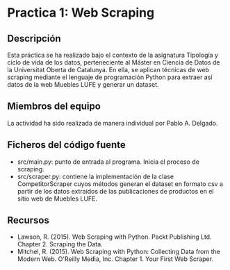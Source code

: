 # Practica 1: Web Scraping

## Descripción

Esta práctica se ha realizado bajo el contexto de la asignatura Tipología y ciclo de vida de los datos, perteneciente al Máster en Ciencia de Datos de la Universitat Oberta de Catalunya. En ella, se aplican técnicas de web scraping mediante el lenguaje de programación Python para extraer así datos de la web Muebles LUFE y generar un dataset.

## Miembros del equipo

La actividad ha sido realizada de manera individual por Pablo A. Delgado.

## Ficheros del código fuente

- src/main.py: punto de entrada al programa. Inicia el proceso de scraping.
- src/scraper.py: contiene la implementación de la clase CompetitorScraper cuyos métodos generan el dataset en formato csv a partir de los datos extraidos de las publicaciones de productos en el sitio web de Muebles LUFE.

## Recursos

* Lawson, R. (2015). Web Scraping with Python. Packt Publishing Ltd. Chapter 2. Scraping the Data.
* Mitchel, R. (2015). Web Scraping with Python: Collecting Data from the Modern Web. O'Reilly Media, Inc. Chapter 1. Your First Web Scraper.

